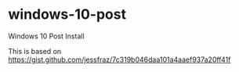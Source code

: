 # windows-10-post

Windows 10 Post Install

This is based on https://gist.github.com/jessfraz/7c319b046daa101a4aaef937a20ff41f
